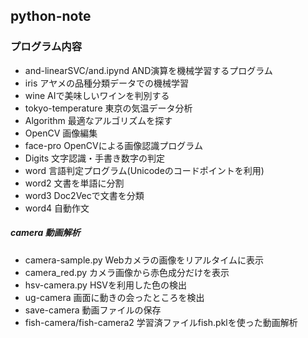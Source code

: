 ## python-note

### プログラム内容
- and-linearSVC/and.ipynd  AND演算を機械学習するプログラム
- iris アヤメの品種分類データでの機械学習
- wine AIで美味しいワインを判別する
- tokyo-temperature 東京の気温データ分析
- Algorithm 最適なアルゴリズムを探す
- OpenCV 画像編集
- face-pro OpenCVによる画像認識プログラム
- Digits 文字認識・手書き数字の判定
- word 言語判定プログラム(Unicodeのコードポイントを利用)
- word2 文書を単語に分割
- word3 Doc2Vecで文書を分類
- word4 自動作文
##### camera 動画解析
- camera-sample.py Webカメラの画像をリアルタイムに表示
- camera_red.py カメラ画像から赤色成分だけを表示
- hsv-camera.py HSVを利用した色の検出
- ug-camera 画面に動きの会ったところを検出
- save-camera 動画ファイルの保存
- fish-camera/fish-camera2 学習済ファイルfish.pklを使った動画解析
